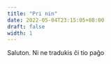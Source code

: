 ```yaml
---
title: "Pri nin"
date: 2022-05-04T23:15:05+08:00
draft: false
width: 1
---
```

Saluton. Ni ne tradukis ĉi tio paĝo